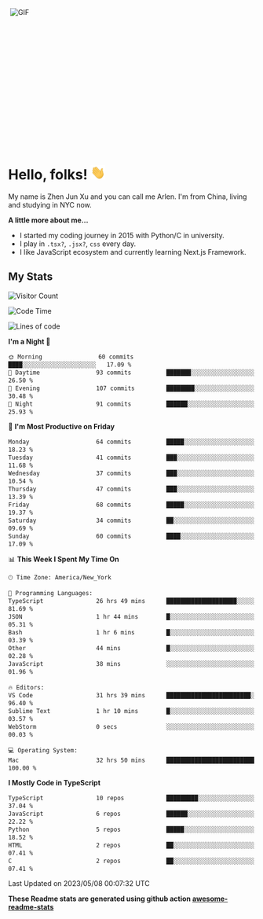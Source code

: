 <img align="right" alt="GIF" src="https://media.giphy.com/media/xUA7bdpLxQhsSQdyog/giphy.gif" width="500" height="320" />

# Hello, folks! <img src="https://raw.githubusercontent.com/arlenxuzj/arlenxuzj/master/assets/wave.gif" width="30px">

My name is Zhen Jun Xu and you can call me Arlen. I'm from China, living and studying in NYC now.

**A little more about me...**

 - I started my coding journey in 2015 with Python/C in university.
 - I play in `.tsx?`, `.jsx?`, `css` every day.
 - I like JavaScript ecosystem and currently learning Next.js Framework.

## My Stats

![Visitor Count](https://komarev.com/ghpvc/?username=arlenxuzj&color=blue&label=Profile+Views)

<!--START_SECTION:waka-->
![Code Time](http://img.shields.io/badge/Code%20Time-3%2C206%20hrs%208%20mins-blue)

![Lines of code](https://img.shields.io/badge/From%20Hello%20World%20I%27ve%20Written-687.8%20thousand%20lines%20of%20code-blue)

**I'm a Night 🦉** 

```text
🌞 Morning                60 commits          ████░░░░░░░░░░░░░░░░░░░░░   17.09 % 
🌆 Daytime                93 commits          ███████░░░░░░░░░░░░░░░░░░   26.50 % 
🌃 Evening                107 commits         ████████░░░░░░░░░░░░░░░░░   30.48 % 
🌙 Night                  91 commits          ██████░░░░░░░░░░░░░░░░░░░   25.93 % 
```
📅 **I'm Most Productive on Friday** 

```text
Monday                   64 commits          █████░░░░░░░░░░░░░░░░░░░░   18.23 % 
Tuesday                  41 commits          ███░░░░░░░░░░░░░░░░░░░░░░   11.68 % 
Wednesday                37 commits          ███░░░░░░░░░░░░░░░░░░░░░░   10.54 % 
Thursday                 47 commits          ███░░░░░░░░░░░░░░░░░░░░░░   13.39 % 
Friday                   68 commits          █████░░░░░░░░░░░░░░░░░░░░   19.37 % 
Saturday                 34 commits          ██░░░░░░░░░░░░░░░░░░░░░░░   09.69 % 
Sunday                   60 commits          ████░░░░░░░░░░░░░░░░░░░░░   17.09 % 
```


📊 **This Week I Spent My Time On** 

```text
🕑︎ Time Zone: America/New_York

💬 Programming Languages: 
TypeScript               26 hrs 49 mins      ████████████████████░░░░░   81.69 % 
JSON                     1 hr 44 mins        █░░░░░░░░░░░░░░░░░░░░░░░░   05.31 % 
Bash                     1 hr 6 mins         █░░░░░░░░░░░░░░░░░░░░░░░░   03.39 % 
Other                    44 mins             █░░░░░░░░░░░░░░░░░░░░░░░░   02.28 % 
JavaScript               38 mins             ░░░░░░░░░░░░░░░░░░░░░░░░░   01.96 % 

🔥 Editors: 
VS Code                  31 hrs 39 mins      ████████████████████████░   96.40 % 
Sublime Text             1 hr 10 mins        █░░░░░░░░░░░░░░░░░░░░░░░░   03.57 % 
WebStorm                 0 secs              ░░░░░░░░░░░░░░░░░░░░░░░░░   00.03 % 

💻 Operating System: 
Mac                      32 hrs 50 mins      █████████████████████████   100.00 % 
```

**I Mostly Code in TypeScript** 

```text
TypeScript               10 repos            █████████░░░░░░░░░░░░░░░░   37.04 % 
JavaScript               6 repos             ██████░░░░░░░░░░░░░░░░░░░   22.22 % 
Python                   5 repos             █████░░░░░░░░░░░░░░░░░░░░   18.52 % 
HTML                     2 repos             ██░░░░░░░░░░░░░░░░░░░░░░░   07.41 % 
C                        2 repos             ██░░░░░░░░░░░░░░░░░░░░░░░   07.41 % 
```




 Last Updated on 2023/05/08 00:07:32 UTC
<!--END_SECTION:waka-->

**These Readme stats are generated using github action [awesome-readme-stats](https://github.com/anmol098/waka-readme-stats)**

